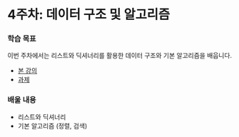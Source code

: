 # 4주차: 데이터 구조 및 알고리즘

### 학습 목표
이번 주차에서는 리스트와 딕셔너리를 활용한 데이터 구조와 기본 알고리즘을 배웁니다.

- [본 강의](./lesson.md)
- [과제](./homework.md)

### 배울 내용
- 리스트와 딕셔너리
- 기본 알고리즘 (정렬, 검색)

